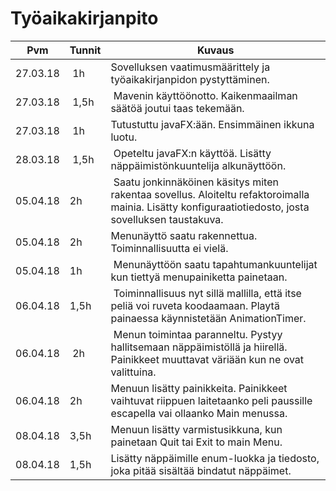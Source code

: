 # Työaikakirjanpito

 Pvm | Tunnit | Kuvaus
 ---- | ---- | ----
 27.03.18 | 1h | Sovelluksen vaatimusmäärittely ja työaikakirjanpidon pystyttäminen.
 27.03.18 | 1,5h | Mavenin käyttöönotto. Kaikenmaailman säätöä joutui taas tekemään.
 27.03.18 | 1h | Tutustuttu javaFX:ään. Ensimmäinen ikkuna luotu.
 28.03.18 | 1,5h | Opeteltu javaFX:n käyttöä. Lisätty näppäimistönkuuntelija alkunäyttöön.
 05.04.18 | 2h | Saatu jonkinnäköinen käsitys miten rakentaa sovellus. Aloiteltu refaktoroimalla mainia. Lisätty konfiguraatiotiedosto, josta sovelluksen taustakuva.
 05.04.18 | 2h | Menunäyttö saatu rakennettua. Toiminnallisuutta ei vielä.
 05.04.18 | 1h | Menunäyttöön saatu tapahtumankuuntelijat kun tiettyä menupainiketta painetaan.
 06.04.18 | 1,5h | Toiminnallisuus nyt sillä mallilla, että itse peliä voi ruveta koodaamaan. Playtä painaessa käynnistetään AnimationTimer.
 06.04.18 | 2h | Menun toimintaa paranneltu. Pystyy hallitsemaan näppäimistöllä ja hiirellä. Painikkeet muuttavat väriään kun ne ovat valittuina.
 06.04.18 | 2h | Menuun lisätty painikkeita. Painikkeet vaihtuvat riippuen laitetaanko peli paussille escapella vai ollaanko Main menussa.
 08.04.18 | 3,5h | Menuun lisätty varmistusikkuna, kun painetaan Quit tai Exit to main Menu.
 08.04.18 | 1,5h | Lisätty näppäimille enum-luokka ja tiedosto, joka pitää sisältää bindatut näppäimet.
